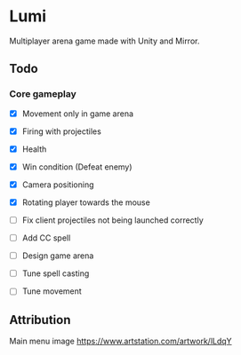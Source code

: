 # Lumi
Multiplayer arena game made with Unity and Mirror.

## Todo
### Core gameplay
- [x] Movement only in game arena
- [x] Firing with projectiles
- [x] Health
- [x] Win condition (Defeat enemy)
- [x] Camera positioning
- [x] Rotating player towards the mouse
- [ ] Fix client projectiles not being launched correctly
- [ ] Add CC spell
- [ ] Design game arena
- [ ] Tune spell casting
- [ ] Tune movement



## Attribution
Main menu image
https://www.artstation.com/artwork/lLdqY